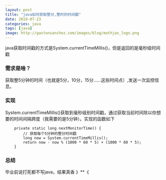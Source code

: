 ```yaml
---
layout: post
title: "java如何获取整分,整时的时间戳"
date: 2019-07-23
categories: java
tags: [java]
image: http://gastonsanchez.com/images/blog/mathjax_logo.png
---
```

java获取时间戳的方式是System.currentTimeMillis()，但是返回的是毫秒级时间戳
<!-- more -->
### 需求是啥？
获取整5分钟的时间（也就是5分，10分，15分......这些时间点）,发送一次监控信息。

### 实现
System.currentTimeMillis()获取到毫秒级别时间戳，通过获取当前时间除以你想要的时间间隔跨度（我需要的是5分钟）。实现的函数如下
~~~
    private static long nextMonitorTime() {
        // 获取每个5分钟的整分时间戳
        long now = System.currentTimeMillis();
        return now - now % (1000 * 60 * 5) + (1000 * 60 * 5);
    }
~~~  
### 总结
毕业前说打死都不写java，结果真香  》**《

